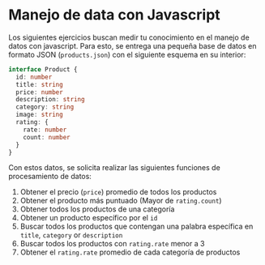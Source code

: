 # Manejo de data con Javascript

Los siguientes ejercicios buscan medir tu conocimiento en el manejo de datos con javascript. Para esto, se entrega una pequeña base de datos en formato JSON (`products.json`) con el siguiente esquema en su interior:

```typescript
interface Product {
  id: number
  title: string
  price: number
  description: string
  category: string
  image: string
  rating: {
    rate: number
    count: number
  }
}
```

Con estos datos, se solicita realizar las siguientes funciones de procesamiento de datos:

1. Obtener el precio (`price`) promedio de todos los productos
2. Obtener el producto más puntuado (Mayor de `rating.count`)
3. Obtener todos los productos de una categoría
4. Obtener un producto específico por el `id`
5. Buscar todos los productos que contengan una palabra específica en `title`, `category` or `description`
6. Buscar todos los productos con `rating.rate` menor a 3
7. Obtener el `rating.rate` promedio de cada categoría de productos